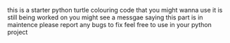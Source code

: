 this is a starter python turtle colouring code that you might wanna use it is still being worked on you might see a messgae saying this part is in maintence please report any bugs to fix feel free to use in your python project
